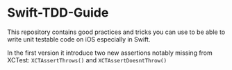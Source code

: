 # Swift-TDD-Guide
This repository contains good practices and tricks you can use to be able to write unit testable code on iOS especially in Swift. 

In the first version it introduce two new assertions notably missing from XCTest:
`XCTAssertThrows()`
and
`XCTAssertDoesntThrow()`
